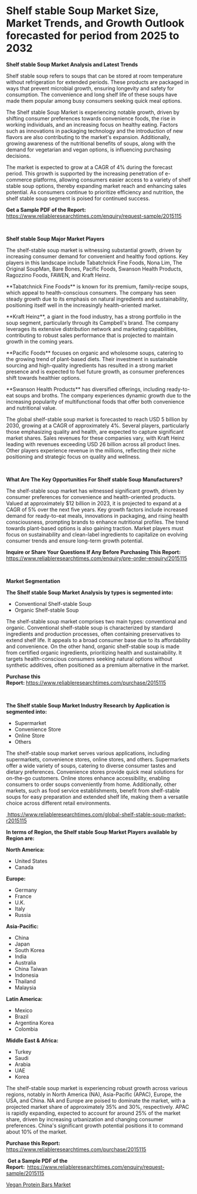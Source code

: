 <p><h1>Shelf stable Soup Market Size, Market Trends, and Growth Outlook forecasted for period from 2025 to 2032</h1></p><p><strong>Shelf stable Soup Market Analysis and Latest Trends</strong></p>
<p><p>Shelf stable soup refers to soups that can be stored at room temperature without refrigeration for extended periods. These products are packaged in ways that prevent microbial growth, ensuring longevity and safety for consumption. The convenience and long shelf life of these soups have made them popular among busy consumers seeking quick meal options. </p><p>The Shelf stable Soup Market is experiencing notable growth, driven by shifting consumer preferences towards convenience foods, the rise in working individuals, and an increasing focus on healthy eating. Factors such as innovations in packaging technology and the introduction of new flavors are also contributing to the market's expansion. Additionally, growing awareness of the nutritional benefits of soups, along with the demand for vegetarian and vegan options, is influencing purchasing decisions. </p><p>The market is expected to grow at a CAGR of 4% during the forecast period. This growth is supported by the increasing penetration of e-commerce platforms, allowing consumers easier access to a variety of shelf stable soup options, thereby expanding market reach and enhancing sales potential. As consumers continue to prioritize efficiency and nutrition, the shelf stable soup segment is poised for continued success.</p></p>
<p><strong>Get a Sample PDF of the Report:&nbsp;</strong> <a href="https://www.reliableresearchtimes.com/enquiry/request-sample/2015115?utm_campaign=2204&utm_medium=2&utm_source=Github&utm_content=ia&utm_term=14022025&utm_id=shelf-stable-soup">https://www.reliableresearchtimes.com/enquiry/request-sample/2015115</a></p>
<p>&nbsp;</p>
<p><strong>Shelf stable Soup Major Market Players</strong></p>
<p><p>The shelf-stable soup market is witnessing substantial growth, driven by increasing consumer demand for convenient and healthy food options. Key players in this landscape include Tabatchnick Fine Foods, Nona Lim, The Original SoupMan, Bare Bones, Pacific Foods, Swanson Health Products, Ragozzino Foods, FAWEN, and Kraft Heinz.</p><p>**Tabatchnick Fine Foods** is known for its premium, family-recipe soups, which appeal to health-conscious consumers. The company has seen steady growth due to its emphasis on natural ingredients and sustainability, positioning itself well in the increasingly health-oriented market.</p><p>**Kraft Heinz**, a giant in the food industry, has a strong portfolio in the soup segment, particularly through its Campbell's brand. The company leverages its extensive distribution network and marketing capabilities, contributing to robust sales performance that is projected to maintain growth in the coming years.</p><p>**Pacific Foods** focuses on organic and wholesome soups, catering to the growing trend of plant-based diets. Their investment in sustainable sourcing and high-quality ingredients has resulted in a strong market presence and is expected to fuel future growth, as consumer preferences shift towards healthier options.</p><p>**Swanson Health Products** has diversified offerings, including ready-to-eat soups and broths. The company experiences dynamic growth due to the increasing popularity of multifunctional foods that offer both convenience and nutritional value.</p><p>The global shelf-stable soup market is forecasted to reach USD 5 billion by 2030, growing at a CAGR of approximately 4%. Several players, particularly those emphasizing quality and health, are expected to capture significant market shares. Sales revenues for these companies vary, with Kraft Heinz leading with revenues exceeding USD 26 billion across all product lines. Other players experience revenue in the millions, reflecting their niche positioning and strategic focus on quality and wellness.</p></p>
<p>&nbsp;</p>
<p><strong>What Are The Key Opportunities For Shelf stable Soup Manufacturers?</strong></p>
<p><p>The shelf-stable soup market has witnessed significant growth, driven by consumer preferences for convenience and health-oriented products. Valued at approximately $12 billion in 2023, it is projected to expand at a CAGR of 5% over the next five years. Key growth factors include increased demand for ready-to-eat meals, innovations in packaging, and rising health consciousness, prompting brands to enhance nutritional profiles. The trend towards plant-based options is also gaining traction. Market players must focus on sustainability and clean-label ingredients to capitalize on evolving consumer trends and ensure long-term growth potential.</p></p>
<p><strong>Inquire or Share Your Questions If Any Before Purchasing This Report:</strong> <a href="https://www.reliableresearchtimes.com/enquiry/pre-order-enquiry/2015115?utm_campaign=2204&utm_medium=2&utm_source=Github&utm_content=ia&utm_term=14022025&utm_id=shelf-stable-soup">https://www.reliableresearchtimes.com/enquiry/pre-order-enquiry/2015115</a></p>
<p>&nbsp;</p>
<p><strong>Market Segmentation</strong></p>
<p><strong>The Shelf stable Soup Market Analysis by types is segmented into:</strong></p>
<p><ul><li>Conventional Shelf-stable Soup</li><li>Organic Shelf-stable Soup</li></ul></p>
<p><p>The shelf-stable soup market comprises two main types: conventional and organic. Conventional shelf-stable soup is characterized by standard ingredients and production processes, often containing preservatives to extend shelf life. It appeals to a broad consumer base due to its affordability and convenience. On the other hand, organic shelf-stable soup is made from certified organic ingredients, prioritizing health and sustainability. It targets health-conscious consumers seeking natural options without synthetic additives, often positioned as a premium alternative in the market.</p></p>
<p><strong>Purchase this Report:&nbsp;</strong><a href="https://www.reliableresearchtimes.com/purchase/2015115?utm_campaign=2204&utm_medium=2&utm_source=Github&utm_content=ia&utm_term=14022025&utm_id=shelf-stable-soup">https://www.reliableresearchtimes.com/purchase/2015115</a></p>
<p>&nbsp;</p>
<p><strong>The Shelf stable Soup Market Industry Research by Application is segmented into:</strong></p>
<p><ul><li>Supermarket</li><li>Convenience Store</li><li>Online Store</li><li>Others</li></ul></p>
<p><p>The shelf-stable soup market serves various applications, including supermarkets, convenience stores, online stores, and others. Supermarkets offer a wide variety of soups, catering to diverse consumer tastes and dietary preferences. Convenience stores provide quick meal solutions for on-the-go customers. Online stores enhance accessibility, enabling consumers to order soups conveniently from home. Additionally, other markets, such as food service establishments, benefit from shelf-stable soups for easy preparation and extended shelf life, making them a versatile choice across different retail environments.</p></p>
<p><a href="https://www.reliableresearchtimes.com/global-shelf-stable-soup-market-r2015115?utm_campaign=2204&utm_medium=2&utm_source=Github&utm_content=ia&utm_term=14022025&utm_id=shelf-stable-soup">&nbsp;https://www.reliableresearchtimes.com/global-shelf-stable-soup-market-r2015115</a></p>
<p><strong>In terms of Region, the Shelf stable Soup Market Players available by Region are:</strong></p>
<p>
    <p> <strong> North America: </strong>
        <ul>
            <li>United States</li>
            <li>Canada</li>
        </ul>
        </p> 
    <p> <strong> Europe: </strong>
        <ul>
            <li>Germany</li>
            <li>France</li>
            <li>U.K.</li>
            <li>Italy</li>
            <li>Russia</li>
        </ul>
        </p> 
    <p> <strong> Asia-Pacific: </strong>
        <ul>
            <li>China</li>
            <li>Japan</li>
            <li>South Korea</li>
            <li>India</li>
            <li>Australia</li>
            <li>China Taiwan</li>
            <li>Indonesia</li>
            <li>Thailand</li>
            <li>Malaysia</li>
        </ul>
        </p> 
    <p> <strong> Latin America: </strong>
        <ul>
            <li>Mexico</li>
            <li>Brazil</li>
            <li>Argentina Korea</li>
            <li>Colombia</li>
        </ul>
        </p> 
    <p> <strong> Middle East & Africa: </strong>
        <ul>
            <li>Turkey</li>
            <li>Saudi</li>
            <li>Arabia</li>
            <li>UAE</li>
            <li>Korea</li>
        </ul>
    </p>
    </p>
<p><p>The shelf-stable soup market is experiencing robust growth across various regions, notably in North America (NA), Asia-Pacific (APAC), Europe, the USA, and China. NA and Europe are poised to dominate the market, with a projected market share of approximately 35% and 30%, respectively. APAC is rapidly expanding, expected to account for around 25% of the market share, driven by increasing urbanization and changing consumer preferences. China's significant growth potential positions it to command about 10% of the market.</p></p>
<p><strong>Purchase this Report: </strong><a href="https://www.reliableresearchtimes.com/purchase/2015115?utm_campaign=2204&utm_medium=2&utm_source=Github&utm_content=ia&utm_term=14022025&utm_id=shelf-stable-soup">https://www.reliableresearchtimes.com/purchase/2015115</a></p>
<p>&nbsp;<strong>Get a Sample PDF of the Report:&nbsp;&nbsp;</strong><a href="https://www.reliableresearchtimes.com/enquiry/request-sample/2015115?utm_campaign=2204&utm_medium=2&utm_source=Github&utm_content=ia&utm_term=14022025&utm_id=shelf-stable-soup">https://www.reliableresearchtimes.com/enquiry/request-sample/2015115</a></p>
<p><strong></strong></p>
<p><p><a href="https://github.com/tambraunrue691969/Market-Research-Report-List-1/blob/main/vegan-protein-bars-market.md?utm_campaign=2204&utm_medium=2&utm_source=Github&utm_content=ia&utm_term=14022025&utm_id=shelf-stable-soup">Vegan Protein Bars Market</a></p></p>